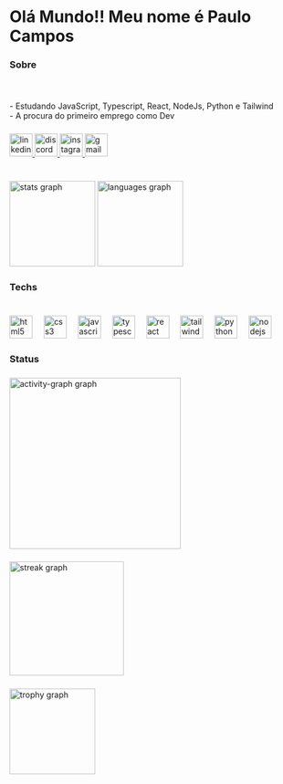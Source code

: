 <h1 align="left">Olá Mundo!! Meu nome é Paulo Campos</h1>

###

<h3 align="left">Sobre</h3>

###

<br clear="both">

<p align="left">- Estudando JavaScript, Typescript, React, NodeJs, Python e Tailwind <br>- A procura do primeiro emprego como Dev</p>

###

<div align="left">
  <a href="https://www.linkedin.com/in/paulo-campos-78174015a/" target="_blank">
    <img src="https://img.shields.io/static/v1?message=LinkedIn&logo=linkedin&label=&color=0077B5&logoColor=white&labelColor=&style=for-the-badge" height="40" alt="linkedin logo"  />
  </a>
  <a href="https://upfly.cc" target="_blank">
  <img src="/fly-Gold-Logo.png" height="40" alt="discord logo"  />
  </a>
  
  <a href="https://www.instagram.com/paulo_polibio/" target="_blank">
    <img src="https://img.shields.io/static/v1?message=Instagram&logo=instagram&label=&color=E4405F&logoColor=white&labelColor=&style=for-the-badge" height="40" alt="instagram logo"  />
  </a>
  <a href="mailto:paulocrz97@gmail.com" target="_blank">
    <img src="https://img.shields.io/static/v1?message=Gmail&logo=gmail&label=&color=D14836&logoColor=white&labelColor=&style=for-the-badge" height="40" alt="gmail logo"  />
  </a>
</div>

###

<br clear="both">

<div align="left">
  <img src="https://github-readme-stats.vercel.app/api?username=PauloCampos97&hide_title=false&hide_rank=false&show_icons=true&include_all_commits=true&count_private=true&disable_animations=false&theme=radical&locale=en&hide_border=false&order=1" height="150" alt="stats graph"  />
  <img src="https://github-readme-stats.vercel.app/api/top-langs?username=PauloCampos97&locale=en&hide_title=false&layout=compact&card_width=320&langs_count=5&theme=radical&hide_border=false&order=2" height="150" alt="languages graph"  />
</div>

###

<h3 align="left">Techs</h3>

###

<br clear="both">

<div align="left">
  <img src="https://cdn.simpleicons.org/html5/E34F26" height="40" alt="html5 logo"  />
  <img width="12" />
  <img src="https://cdn.jsdelivr.net/gh/devicons/devicon/icons/css3/css3-original.svg" height="40" alt="css3 logo"  />
  <img width="12" />
  <img src="https://cdn.simpleicons.org/javascript/F7DF1E" height="40" alt="javascript logo"  />
  <img width="12" />
  <img src="https://cdn.simpleicons.org/typescript/3178C6" height="40" alt="typescript logo"  />
  <img width="12" />
  <img src="https://cdn.simpleicons.org/react/61DAFB" height="40" alt="react logo"  />
  <img width="12" />
  <img src="https://cdn.simpleicons.org/tailwindcss/06B6D4" height="40" alt="tailwindcss logo"  />
  <img width="12" />
  <img src="https://cdn.jsdelivr.net/gh/devicons/devicon/icons/python/python-original.svg" height="40" alt="python logo"  />
  <img width="12" />
  <img src="https://cdn.simpleicons.org/nodedotjs/339933" height="40" alt="nodejs logo"  />
</div>

###

<h3 align="left">Status</h3>

###

<div align="left">
  <img src="https://github-readme-activity-graph.vercel.app/graph?username=PauloCampos97&radius=15&theme=redical&area=true&order=5&hide_border=false&hide_title=false" height="300" alt="activity-graph graph"  />
</div>

###

<div align="left">
  <img src="https://streak-stats.demolab.com?user=PauloCampos97&locale=en&mode=daily&theme=radical&hide_border=false&border_radius=5&order=3" height="200" alt="streak graph"  />
</div>

###

<div align="left">
  <img src="https://github-profile-trophy.vercel.app?username=PauloCampos97&theme=gruvbox&column=-1&row=1&margin-w=8&margin-h=8&no-bg=false&no-frame=false&order=4" height="150" alt="trophy graph"  />
</div>

###
